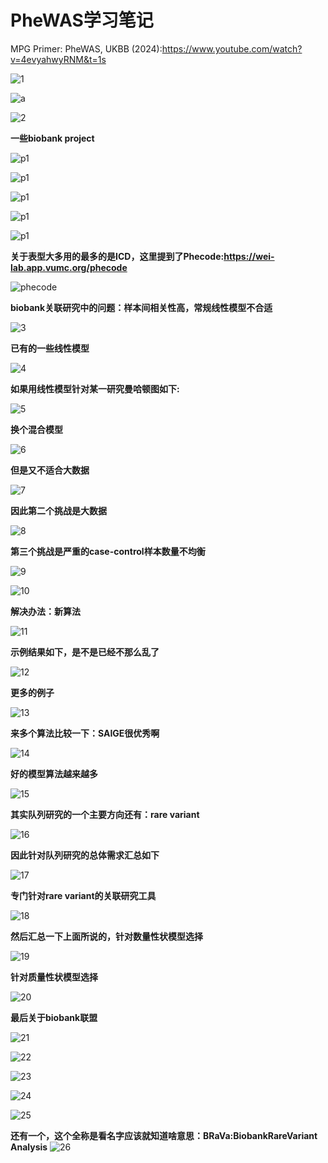# PheWAS学习笔记

MPG Primer: PheWAS, UKBB (2024):https://www.youtube.com/watch?v=4evyahwyRNM&t=1s

![1](./PheWAS-UKBB/1.png)

![a](./PheWAS-UKBB/a.png)

![2](./PheWAS-UKBB/2.webp)

**一些biobank project**

![p1](./PheWAS-UKBB/p1.png)

![p1](./PheWAS-UKBB/p2.png)

![p1](./PheWAS-UKBB/p3.png)

![p1](./PheWAS-UKBB/p4.png)

![p1](./PheWAS-UKBB/p5.png)

**关于表型大多用的最多的是ICD，这里提到了Phecode:https://wei-lab.app.vumc.org/phecode**

![phecode](./PheWAS-UKBB/phecode.png)

**biobank关联研究中的问题：样本间相关性高，常规线性模型不合适**

![3](./PheWAS-UKBB/3.webp)

**已有的一些线性模型**

![4](./PheWAS-UKBB/4.webp)

**如果用线性模型针对某一研究曼哈顿图如下:**

![5](./PheWAS-UKBB/5.png)

**换个混合模型**

![6](./PheWAS-UKBB/6.webp)

**但是又不适合大数据**

![7](./PheWAS-UKBB/7.webp)

**因此第二个挑战是大数据**

![8](./PheWAS-UKBB/8.png)

**第三个挑战是严重的case-control样本数量不均衡**

![9](./PheWAS-UKBB/9.webp)

![10](./PheWAS-UKBB/10.webp)

**解决办法：新算法**

![11](./PheWAS-UKBB/11.webp)

**示例结果如下，是不是已经不那么乱了**

![12](./PheWAS-UKBB/12.png)

**更多的例子**

![13](./PheWAS-UKBB/13.webp)

**来多个算法比较一下：SAIGE很优秀啊**

![14](./PheWAS-UKBB/14.png)

**好的模型算法越来越多**

![15](./PheWAS-UKBB/15.webp)

**其实队列研究的一个主要方向还有：rare variant**

![16](./PheWAS-UKBB/16.png)

**因此针对队列研究的总体需求汇总如下**

![17](./PheWAS-UKBB/17.webp)

**专门针对rare variant的关联研究工具**

![18](./PheWAS-UKBB/18.webp)

**然后汇总一下上面所说的，针对数量性状模型选择**

![19](./PheWAS-UKBB/19.webp)

**针对质量性状模型选择**

![20](./PheWAS-UKBB/20.webp)

**最后关于biobank联盟**

![21](./PheWAS-UKBB/21.webp)

![22](./PheWAS-UKBB/22.webp)

![23](./PheWAS-UKBB/23.png)

![24](./PheWAS-UKBB/24.webp)

![25](./PheWAS-UKBB/25.webp)

**还有一个，这个全称是看名字应该就知道啥意思：BRaVa:BiobankRareVariant Analysis**
![26](./PheWAS-UKBB/26.png)

